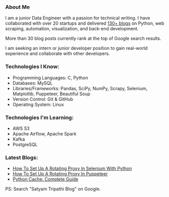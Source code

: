 ### About Me
I am a junior Data Engineer with a passion for technical writing. I have collaborated with over 20 startups and delivered [130+ blogs](https://github.com/triposat/published-blogs) on Python, web scraping, automation, visualization, and back-end development.

More than 30 blog posts currently rank at the top of Google search results.

I am seeking an intern or junior developer position to gain real-world experience and collaborate with other developers.

### Technologies I Know:
- Programming Languages: C, Python
- Databases: MySQL
- Libraries/Frameworks: Pandas, SciPy, NumPy, Scrapy, Selenium, Matplotlib, Puppeteer, Beautiful Soup
- Version Control: Git & GitHub
- Operating System: Linux

### Technologies I'm Learning:
- AWS S3
- Apache Airflow, Apache Spark
- Kafka
- PostgreSQL

### Latest Blogs:
- [How To Set Up A Rotating Proxy In Selenium With Python](https://www.scrapingbee.com/blog/how-to-set-up-a-rotating-proxy-in-selenium-with-python/)
- [How To Set Up A Rotating Proxy In Puppeteer](https://www.scrapingbee.com/blog/how-to-set-up-a-rotating-proxy-in-puppeteer/)
- [Python Cache: Complete Guide](https://blog.apify.com/python-cache-complete-guide/)

PS: Search "Satyam Tripathi Blog" on Google.
